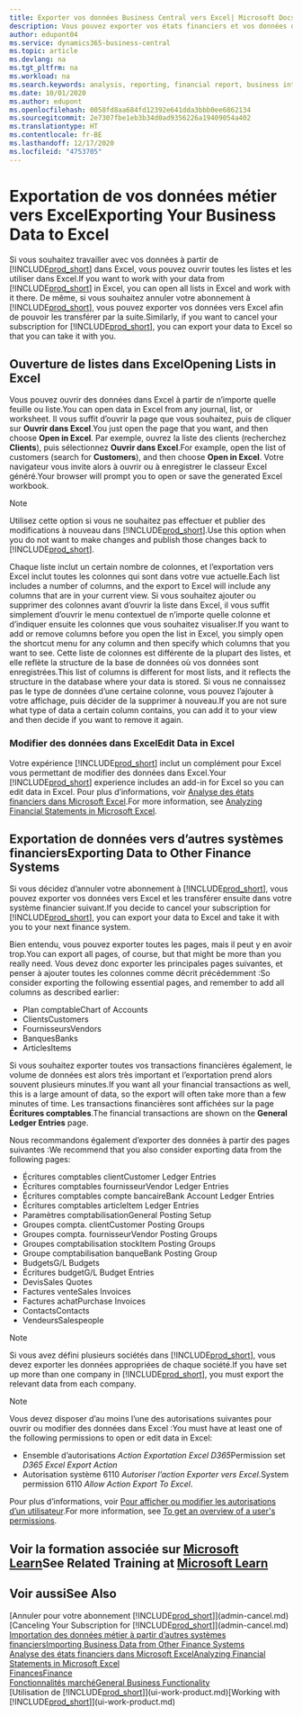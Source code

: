 ```yaml
---
title: Exporter vos données Business Central vers Excel| Microsoft Docs
description: Vous pouvez exporter vos états financiers et vos données de veille économique de Business Central vers Excel, ou ouvrir vos données dans Excel.
author: edupont04
ms.service: dynamics365-business-central
ms.topic: article
ms.devlang: na
ms.tgt_pltfrm: na
ms.workload: na
ms.search.keywords: analysis, reporting, financial report, business intelligence, BI, Excel
ms.date: 10/01/2020
ms.author: edupont
ms.openlocfilehash: 0058fd8aa684fd12392e641dda3bbb0ee6862134
ms.sourcegitcommit: 2e7307fbe1eb3b34d0ad9356226a19409054a402
ms.translationtype: HT
ms.contentlocale: fr-BE
ms.lasthandoff: 12/17/2020
ms.locfileid: "4753705"
---
```

# <a name="exporting-your-business-data-to-excel"></a><span data-ttu-id="6834b-103">Exportation de vos données métier vers Excel</span><span class="sxs-lookup"><span data-stu-id="6834b-103">Exporting Your Business Data to Excel</span></span>
<span data-ttu-id="6834b-104">Si vous souhaitez travailler avec vos données à partir de [!INCLUDE[prod_short](includes/prod_short.md)] dans Excel, vous pouvez ouvrir toutes les listes et les utiliser dans Excel.</span><span class="sxs-lookup"><span data-stu-id="6834b-104">If you want to work with your data from [!INCLUDE[prod_short](includes/prod_short.md)] in Excel, you can open all lists in Excel and work with it there.</span></span> <span data-ttu-id="6834b-105">De même, si vous souhaitez annuler votre abonnement à [!INCLUDE[prod_short](includes/prod_short.md)], vous pouvez exporter vos données vers Excel afin de pouvoir les transférer par la suite.</span><span class="sxs-lookup"><span data-stu-id="6834b-105">Similarly, if you want to cancel your subscription for [!INCLUDE[prod_short](includes/prod_short.md)], you can export your data to Excel so that you can take it with you.</span></span>

## <a name="opening-lists-in-excel"></a><span data-ttu-id="6834b-106">Ouverture de listes dans Excel</span><span class="sxs-lookup"><span data-stu-id="6834b-106">Opening Lists in Excel</span></span>
<span data-ttu-id="6834b-107">Vous pouvez ouvrir des données dans Excel à partir de n’importe quelle feuille ou liste.</span><span class="sxs-lookup"><span data-stu-id="6834b-107">You can open data in Excel from any journal, list, or worksheet.</span></span> <span data-ttu-id="6834b-108">Il vous suffit d’ouvrir la page que vous souhaitez, puis de cliquer sur **Ouvrir dans Excel**.</span><span class="sxs-lookup"><span data-stu-id="6834b-108">You just open the page that you want, and then choose **Open in Excel**.</span></span> <span data-ttu-id="6834b-109">Par exemple, ouvrez la liste des clients (recherchez **Clients**), puis sélectionnez **Ouvrir dans Excel**.</span><span class="sxs-lookup"><span data-stu-id="6834b-109">For example, open the list of customers (search for **Customers**), and then choose **Open in Excel**.</span></span> <span data-ttu-id="6834b-110">Votre navigateur vous invite alors à ouvrir ou à enregistrer le classeur Excel généré.</span><span class="sxs-lookup"><span data-stu-id="6834b-110">Your browser will prompt you to open or save the generated Excel workbook.</span></span>  

> [!NOTE]
> <span data-ttu-id="6834b-111">Utilisez cette option si vous ne souhaitez pas effectuer et publier des modifications à nouveau dans [!INCLUDE[prod_short](includes/prod_short.md)].</span><span class="sxs-lookup"><span data-stu-id="6834b-111">Use this option when you do not want to make changes and publish those changes back to [!INCLUDE[prod_short](includes/prod_short.md)].</span></span>  

<span data-ttu-id="6834b-112">Chaque liste inclut un certain nombre de colonnes, et l’exportation vers Excel inclut toutes les colonnes qui sont dans votre vue actuelle.</span><span class="sxs-lookup"><span data-stu-id="6834b-112">Each list includes a number of columns, and the export to Excel will include any columns that are in your current view.</span></span> <span data-ttu-id="6834b-113">Si vous souhaitez ajouter ou supprimer des colonnes avant d’ouvrir la liste dans Excel, il vous suffit simplement d’ouvrir le menu contextuel de n’importe quelle colonne et d’indiquer ensuite les colonnes que vous souhaitez visualiser.</span><span class="sxs-lookup"><span data-stu-id="6834b-113">If you want to add or remove columns before you open the list in Excel, you simply open the shortcut menu for any column and then specify which columns that you want to see.</span></span> <span data-ttu-id="6834b-114">Cette liste de colonnes est différente de la plupart des listes, et elle reflète la structure de la base de données où vos données sont enregistrées.</span><span class="sxs-lookup"><span data-stu-id="6834b-114">This list of columns is different for most lists, and it reflects the structure in the database where your data is stored.</span></span> <span data-ttu-id="6834b-115">Si vous ne connaissez pas le type de données d’une certaine colonne, vous pouvez l’ajouter à votre affichage, puis décider de la supprimer à nouveau.</span><span class="sxs-lookup"><span data-stu-id="6834b-115">If you are not sure what type of data a certain column contains, you can add it to your view and then decide if you want to remove it again.</span></span>  

### <a name="edit-data-in-excel"></a><span data-ttu-id="6834b-116">Modifier des données dans Excel</span><span class="sxs-lookup"><span data-stu-id="6834b-116">Edit Data in Excel</span></span>
<span data-ttu-id="6834b-117">Votre expérience [!INCLUDE[prod_short](includes/prod_short.md)] inclut un complément pour Excel vous permettant de modifier des données dans Excel.</span><span class="sxs-lookup"><span data-stu-id="6834b-117">Your [!INCLUDE[prod_short](includes/prod_short.md)] experience includes an add-in for Excel so you can edit data in Excel.</span></span> <span data-ttu-id="6834b-118">Pour plus d’informations, voir [Analyse des états financiers dans Microsoft Excel](finance-analyze-excel.md).</span><span class="sxs-lookup"><span data-stu-id="6834b-118">For more information, see [Analyzing Financial Statements in Microsoft Excel](finance-analyze-excel.md).</span></span>  

## <a name="exporting-data-to-other-finance-systems"></a><span data-ttu-id="6834b-119">Exportation de données vers d’autres systèmes financiers</span><span class="sxs-lookup"><span data-stu-id="6834b-119">Exporting Data to Other Finance Systems</span></span>
<span data-ttu-id="6834b-120">Si vous décidez d’annuler votre abonnement à [!INCLUDE[prod_short](includes/prod_short.md)], vous pouvez exporter vos données vers Excel et les transférer ensuite dans votre système financier suivant.</span><span class="sxs-lookup"><span data-stu-id="6834b-120">If you decide to cancel your subscription for [!INCLUDE[prod_short](includes/prod_short.md)], you can export your data to Excel and take it with you to your next finance system.</span></span>  

<span data-ttu-id="6834b-121">Bien entendu, vous pouvez exporter toutes les pages, mais il peut y en avoir trop.</span><span class="sxs-lookup"><span data-stu-id="6834b-121">You can export all pages, of course, but that might be more than you really need.</span></span> <span data-ttu-id="6834b-122">Vous devez donc exporter les principales pages suivantes, et penser à ajouter toutes les colonnes comme décrit précédemment :</span><span class="sxs-lookup"><span data-stu-id="6834b-122">So consider exporting the following essential pages, and remember to add all columns as described earlier:</span></span>  

* <span data-ttu-id="6834b-123">Plan comptable</span><span class="sxs-lookup"><span data-stu-id="6834b-123">Chart of Accounts</span></span>  
* <span data-ttu-id="6834b-124">Clients</span><span class="sxs-lookup"><span data-stu-id="6834b-124">Customers</span></span>  
* <span data-ttu-id="6834b-125">Fournisseurs</span><span class="sxs-lookup"><span data-stu-id="6834b-125">Vendors</span></span>  
* <span data-ttu-id="6834b-126">Banques</span><span class="sxs-lookup"><span data-stu-id="6834b-126">Banks</span></span>  
* <span data-ttu-id="6834b-127">Articles</span><span class="sxs-lookup"><span data-stu-id="6834b-127">Items</span></span>  

<span data-ttu-id="6834b-128">Si vous souhaitez exporter toutes vos transactions financières également, le volume de données est alors très important et l’exportation prend alors souvent plusieurs minutes.</span><span class="sxs-lookup"><span data-stu-id="6834b-128">If you want all your financial transactions as well, this is a large amount of data, so the export will often take more than a few minutes of time.</span></span> <span data-ttu-id="6834b-129">Les transactions financières sont affichées sur la page **Écritures comptables**.</span><span class="sxs-lookup"><span data-stu-id="6834b-129">The financial transactions are shown on the **General Ledger Entries** page.</span></span>  

<span data-ttu-id="6834b-130">Nous recommandons également d’exporter des données à partir des pages suivantes :</span><span class="sxs-lookup"><span data-stu-id="6834b-130">We recommend that you also consider exporting data from the following pages:</span></span>  

* <span data-ttu-id="6834b-131">Écritures comptables client</span><span class="sxs-lookup"><span data-stu-id="6834b-131">Customer Ledger Entries</span></span>  
* <span data-ttu-id="6834b-132">Écritures comptables fournisseur</span><span class="sxs-lookup"><span data-stu-id="6834b-132">Vendor Ledger Entries</span></span>  
* <span data-ttu-id="6834b-133">Écritures comptables compte bancaire</span><span class="sxs-lookup"><span data-stu-id="6834b-133">Bank Account Ledger Entries</span></span>  
* <span data-ttu-id="6834b-134">Écritures comptables article</span><span class="sxs-lookup"><span data-stu-id="6834b-134">Item Ledger Entries</span></span>  
* <span data-ttu-id="6834b-135">Paramètres comptabilisation</span><span class="sxs-lookup"><span data-stu-id="6834b-135">General Posting Setup</span></span>  
* <span data-ttu-id="6834b-136">Groupes compta. client</span><span class="sxs-lookup"><span data-stu-id="6834b-136">Customer Posting Groups</span></span>  
* <span data-ttu-id="6834b-137">Groupes compta. fournisseur</span><span class="sxs-lookup"><span data-stu-id="6834b-137">Vendor Posting Groups</span></span>  
* <span data-ttu-id="6834b-138">Groupes comptabilisation stock</span><span class="sxs-lookup"><span data-stu-id="6834b-138">Item Posting Groups</span></span>  
* <span data-ttu-id="6834b-139">Groupe comptabilisation banque</span><span class="sxs-lookup"><span data-stu-id="6834b-139">Bank Posting Group</span></span>  
* <span data-ttu-id="6834b-140">Budgets</span><span class="sxs-lookup"><span data-stu-id="6834b-140">G/L Budgets</span></span>  
* <span data-ttu-id="6834b-141">Écritures budget</span><span class="sxs-lookup"><span data-stu-id="6834b-141">G/L Budget Entries</span></span>  
* <span data-ttu-id="6834b-142">Devis</span><span class="sxs-lookup"><span data-stu-id="6834b-142">Sales Quotes</span></span>  
* <span data-ttu-id="6834b-143">Factures vente</span><span class="sxs-lookup"><span data-stu-id="6834b-143">Sales Invoices</span></span>  
* <span data-ttu-id="6834b-144">Factures achat</span><span class="sxs-lookup"><span data-stu-id="6834b-144">Purchase Invoices</span></span>  
* <span data-ttu-id="6834b-145">Contacts</span><span class="sxs-lookup"><span data-stu-id="6834b-145">Contacts</span></span>  
* <span data-ttu-id="6834b-146">Vendeurs</span><span class="sxs-lookup"><span data-stu-id="6834b-146">Salespeople</span></span>  

> [!NOTE]  
> <span data-ttu-id="6834b-147">Si vous avez défini plusieurs sociétés dans [!INCLUDE[prod_short](includes/prod_short.md)], vous devez exporter les données appropriées de chaque société.</span><span class="sxs-lookup"><span data-stu-id="6834b-147">If you have set up more than one company in [!INCLUDE[prod_short](includes/prod_short.md)], you must export the relevant data from each company.</span></span>

> [!NOTE]
> <span data-ttu-id="6834b-148">Vous devez disposer d’au moins l’une des autorisations suivantes pour ouvrir ou modifier des données dans Excel :</span><span class="sxs-lookup"><span data-stu-id="6834b-148">You must have at least one of the following permissions to open or edit data in Excel:</span></span>
>    - <span data-ttu-id="6834b-149">Ensemble d’autorisations *Action Exportation Excel D365*</span><span class="sxs-lookup"><span data-stu-id="6834b-149">Permission set *D365 Excel Export Action*</span></span>  
>    - <span data-ttu-id="6834b-150">Autorisation système 6110 *Autoriser l’action Exporter vers Excel*.</span><span class="sxs-lookup"><span data-stu-id="6834b-150">System permission 6110 *Allow Action Export To Excel*.</span></span>  

<span data-ttu-id="6834b-151">Pour plus d’informations, voir [Pour afficher ou modifier les autorisations d’un utilisateur](ui-define-granular-permissions.md#to-get-an-overview-of-a-users-permissions).</span><span class="sxs-lookup"><span data-stu-id="6834b-151">For more information, see [To get an overview of a user's permissions](ui-define-granular-permissions.md#to-get-an-overview-of-a-users-permissions).</span></span>

## <a name="see-related-training-at-microsoft-learn"></a><span data-ttu-id="6834b-152">Voir la formation associée sur [Microsoft Learn](/learn/modules/configure-powerbi-excel-dynamics-365-business-central/index)</span><span class="sxs-lookup"><span data-stu-id="6834b-152">See Related Training at [Microsoft Learn](/learn/modules/configure-powerbi-excel-dynamics-365-business-central/index)</span></span>

## <a name="see-also"></a><span data-ttu-id="6834b-153">Voir aussi</span><span class="sxs-lookup"><span data-stu-id="6834b-153">See Also</span></span>
<span data-ttu-id="6834b-154">[Annuler pour votre abonnement [!INCLUDE[prod_short](includes/prod_short.md)]](admin-cancel.md)</span><span class="sxs-lookup"><span data-stu-id="6834b-154">[Canceling Your Subscription for [!INCLUDE[prod_short](includes/prod_short.md)]](admin-cancel.md)</span></span>  
[<span data-ttu-id="6834b-155">Importation des données métier à partir d’autres systèmes financiers</span><span class="sxs-lookup"><span data-stu-id="6834b-155">Importing Business Data from Other Finance Systems</span></span>](across-import-data-configuration-packages.md)  
[<span data-ttu-id="6834b-156">Analyse des états financiers dans Microsoft Excel</span><span class="sxs-lookup"><span data-stu-id="6834b-156">Analyzing Financial Statements in Microsoft Excel</span></span>](finance-analyze-excel.md)  
[<span data-ttu-id="6834b-157">Finances</span><span class="sxs-lookup"><span data-stu-id="6834b-157">Finance</span></span>](finance.md)  
[<span data-ttu-id="6834b-158">Fonctionnalités marché</span><span class="sxs-lookup"><span data-stu-id="6834b-158">General Business Functionality</span></span>](ui-across-business-areas.md)  
<span data-ttu-id="6834b-159">[Utilisation de [!INCLUDE[prod_short](includes/prod_short.md)]](ui-work-product.md)</span><span class="sxs-lookup"><span data-stu-id="6834b-159">[Working with [!INCLUDE[prod_short](includes/prod_short.md)]](ui-work-product.md)</span></span>  
